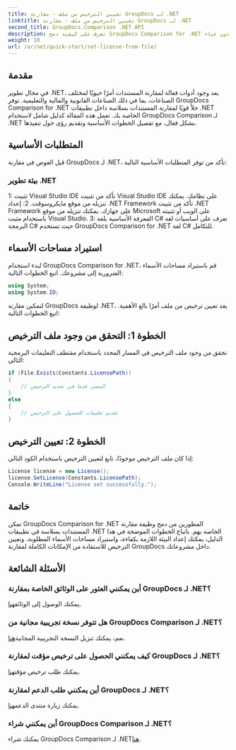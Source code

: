 ```yaml
---
title: تعيين الترخيص من ملف - مقارنة GroupDocs لـ .NET
linktitle: تعيين الترخيص من ملف - مقارنة GroupDocs لـ .NET
second_title: GroupDocs.Comparison .NET API
description: تعرف على كيفية دمج GroupDocs Comparison for .NET بسلاسة في تطبيقاتك. قم بإعداد واستيراد مساحات الأسماء ومقارنة المستندات دون عناء.
weight: 10
url: /ar/net/quick-start/set-license-from-file/
---
```

## مقدمة
في مجال تطوير .NET، يعد وجود أدوات فعالة لمقارنة المستندات أمرًا حيويًا لمختلف الصناعات، بما في ذلك الصناعات القانونية والمالية والتعليمية. توفر GroupDocs Comparison for .NET حلاً قويًا لمقارنة المستندات بسلاسة داخل تطبيقات .NET الخاصة بك. تعمل هذه المقالة كدليل شامل لاستخدام GroupDocs Comparison لـ .NET بشكل فعال، مع تفصيل الخطوات الأساسية وتقديم رؤى حول تنفيذها.
## المتطلبات الأساسية
قبل الغوص في مقارنة GroupDocs لـ .NET، تأكد من توفر المتطلبات الأساسية التالية:
### بيئة تطوير .NET
1: تثبيت Visual Studio IDE
تأكد من تثبيت Visual Studio IDE على نظامك. يمكنك تنزيله من موقع مايكروسوفت.
2: إعداد .NET Framework
تأكد من تثبيت .NET Framework على جهازك. يمكنك تنزيله من موقع Microsoft على الويب أو تثبيته باستخدام مثبت Visual Studio.
3: المعرفة الأساسية بلغة C#
تعرف على أساسيات لغة البرمجة C# حيث تستخدم GroupDocs Comparison for .NET لغة C# للتكامل.

## استيراد مساحات الأسماء
لبدء استخدام GroupDocs Comparison for .NET، قم باستيراد مساحات الأسماء الضرورية إلى مشروعك. اتبع الخطوات التالية:
```csharp
using System;
using System.IO;
```

لتمكين مقارنة GroupDocs لوظيفة .NET، يعد تعيين ترخيص من ملف أمرًا بالغ الأهمية. اتبع الخطوات التالية:
## الخطوة 1: التحقق من وجود ملف الترخيص
تحقق من وجود ملف الترخيص في المسار المحدد باستخدام مقتطف التعليمات البرمجية التالي:
```csharp
if (File.Exists(Constants.LicensePath))
{
    // المضي قدما في تحديد الترخيص
}
else
{
    // تقديم تعليمات للحصول على الترخيص
}
```
## الخطوة 2: تعيين الترخيص
إذا كان ملف الترخيص موجودًا، تابع لتعيين الترخيص باستخدام الكود التالي:
```csharp
License license = new License();
license.SetLicense(Constants.LicensePath);
Console.WriteLine("License set successfully.");
```

## خاتمة
تمكن GroupDocs Comparison for .NET المطورين من دمج وظيفة مقارنة المستندات بسلاسة في تطبيقات .NET الخاصة بهم. باتباع الخطوات الموضحة في هذا الدليل، يمكنك إعداد البيئة اللازمة بكفاءة، واستيراد مساحات الأسماء المطلوبة، وتعيين الترخيص للاستفادة من الإمكانات الكاملة لمقارنة GroupDocs داخل مشروعاتك.
## الأسئلة الشائعة
### أين يمكنني العثور على الوثائق الخاصة بمقارنة GroupDocs لـ .NET؟
 يمكنك الوصول إلى الوثائق[هنا](https://tutorials.groupdocs.com/comparison/net/).
### هل تتوفر نسخة تجريبية مجانية من GroupDocs Comparison لـ .NET؟
 نعم، يمكنك تنزيل النسخة التجريبية المجانية[هنا](https://releases.groupdocs.com/).
### كيف يمكنني الحصول على ترخيص مؤقت لمقارنة GroupDocs لـ .NET؟
 يمكنك طلب ترخيص مؤقت[هنا](https://purchase.groupdocs.com/temporary-license/).
### أين يمكنني طلب الدعم لمقارنة GroupDocs لـ .NET؟
 يمكنك زيارة منتدى الدعم[هنا](https://forum.groupdocs.com/c/comparison/12).
### أين يمكنني شراء GroupDocs Comparison لـ .NET؟
 يمكنك شراء GroupDocs Comparison لـ .NET[هنا](https://purchase.groupdocs.com/buy).